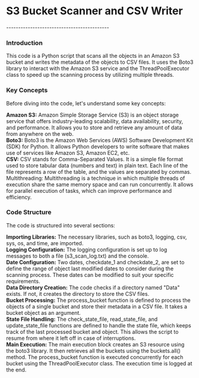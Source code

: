 <h1>S3 Bucket Scanner and CSV Writer</h1>
-------------------------------------------
<h3>Introduction</h3>
This code is a Python script that scans all the objects in an Amazon S3 bucket and writes the metadata of the objects to CSV files. It uses the Boto3 library to interact with the Amazon S3 service and the ThreadPoolExecutor class to speed up the scanning process by utilizing multiple threads.

<h3>Key Concepts</h3>

Before diving into the code, let's understand some key concepts:

**Amazon S3:** Amazon Simple Storage Service (S3) is an object storage service that offers industry-leading scalability, data availability, security, and performance. It allows you to store and retrieve any amount of data from anywhere on the web. \
**Boto3:** Boto3 is the Amazon Web Services (AWS) Software Development Kit (SDK) for Python. It allows Python developers to write software that makes use of services like Amazon S3, Amazon EC2, etc.\
**CSV:** CSV stands for Comma-Separated Values. It is a simple file format used to store tabular data (numbers and text) in plain text. Each line of the file represents a row of the table, and the values are separated by commas.
Multithreading: Multithreading is a technique in which multiple threads of execution share the same memory space and can run concurrently. It allows for parallel execution of tasks, which can improve performance and efficiency.

<h3>Code Structure</h3>

The code is structured into several sections:

**Importing Libraries:** The necessary libraries, such as boto3, logging, csv, sys, os, and time, are imported.\
**Logging Configuration:** The logging configuration is set up to log messages to both a file (s3_scan_log.txt) and the console.\
**Date Configuration:** Two dates, checkdate_1 and checkdate_2, are set to define the range of object last modified dates to consider during the scanning process. These dates can be modified to suit your specific requirements.\
**Data Directory Creation:** The code checks if a directory named "Data" exists. If not, it creates the directory to store the CSV files.\
**Bucket Processing:** The process_bucket function is defined to process the objects of a single bucket and store their metadata in a CSV file. It takes a bucket object as an argument.\
**State File Handling:** The check_state_file, read_state_file, and update_state_file functions are defined to handle the state file, which keeps track of the last processed bucket and object. This allows the script to resume from where it left off in case of interruptions.\
**Main Execution:** The main execution block creates an S3 resource using the boto3 library. It then retrieves all the buckets using the buckets.all() method. The process_bucket function is executed concurrently for each bucket using the ThreadPoolExecutor class. The execution time is logged at the end.
